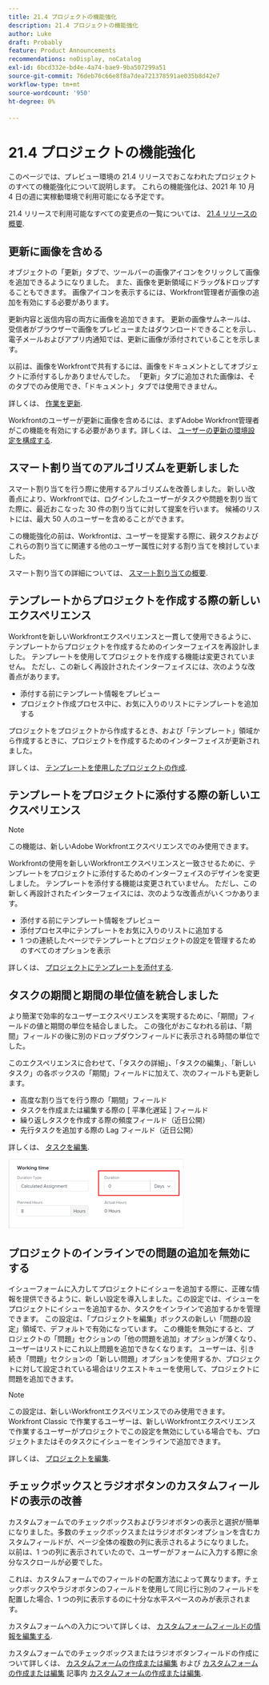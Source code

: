 ```yaml
---
title: 21.4 プロジェクトの機能強化
description: 21.4 プロジェクトの機能強化
author: Luke
draft: Probably
feature: Product Announcements
recommendations: noDisplay, noCatalog
exl-id: 6bcd332e-bd4e-4a74-bae9-9ba507299a51
source-git-commit: 76deb76c66e8f8a7dea721378591ae035b8d42e7
workflow-type: tm+mt
source-wordcount: '950'
ht-degree: 0%

---
```


# 21.4 プロジェクトの機能強化

このページでは、プレビュー環境の 21.4 リリースでおこなわれたプロジェクトのすべての機能強化について説明します。 これらの機能強化は、2021 年 10 月 4 日の週に実稼動環境で利用可能になる予定です。

21.4 リリースで利用可能なすべての変更点の一覧については、 [21.4 リリースの概要](../../../product-announcements/product-releases/21.4-release-activity/21.4-release-overview.md).

## 更新に画像を含める

オブジェクトの「更新」タブで、ツールバーの画像アイコンをクリックして画像を追加できるようになりました。 また、画像を更新領域にドラッグ&amp;ドロップすることもできます。 画像アイコンを表示するには、Workfront管理者が画像の追加を有効にする必要があります。

更新内容と返信内容の両方に画像を追加できます。 更新の画像サムネールは、受信者がブラウザーで画像をプレビューまたはダウンロードできることを示し、電子メールおよびアプリ内通知では、更新に画像が添付されていることを示します。

以前は、画像をWorkfrontで共有するには、画像をドキュメントとしてオブジェクトに添付するしかありませんでした。 「更新」タブに追加された画像は、そのタブでのみ使用でき、「ドキュメント」タブでは使用できません。

詳しくは、 [作業を更新](../../../workfront-basics/updating-work-items-and-viewing-updates/update-work.md).

Workfrontのユーザーが更新に画像を含めるには、まずAdobe Workfront管理者がこの機能を有効にする必要があります。詳しくは、 [ユーザーの更新の環境設定を構成する](../../../administration-and-setup/set-up-workfront/system-tracked-update-feeds/configure-preferences-user-updates.md).

## スマート割り当てのアルゴリズムを更新しました

スマート割り当てを行う際に使用するアルゴリズムを改善しました。 新しい改善点により、Workfrontでは、ログインしたユーザーがタスクや問題を割り当てた際に、最近おこなった 30 件の割り当てに対して提案を行います。 候補のリストには、最大 50 人のユーザーを含めることができます。

この機能強化の前は、Workfrontは、ユーザーを提案する際に、親タスクおよびこれらの割り当てに関連する他のユーザー属性に対する割り当てを検討していました。

スマート割り当ての詳細については、 [スマート割り当ての概要](../../../manage-work/tasks/assign-tasks/smart-assignments.md).

## テンプレートからプロジェクトを作成する際の新しいエクスペリエンス

Workfrontを新しいWorkfrontエクスペリエンスと一貫して使用できるように、テンプレートからプロジェクトを作成するためのインターフェイスを再設計しました。 テンプレートを使用してプロジェクトを作成する機能は変更されていません。 ただし、この新しく再設計されたインターフェイスには、次のような改善点があります。

* 添付する前にテンプレート情報をプレビュー
* プロジェクト作成プロセス中に、お気に入りのリストにテンプレートを追加する

プロジェクトをプロジェクトから作成するとき、および「テンプレート」領域から作成するときに、プロジェクトを作成するためのインターフェイスが更新されました。

詳しくは、 [テンプレートを使用したプロジェクトの作成](../../../manage-work/projects/create-projects/create-project-from-template.md).

## テンプレートをプロジェクトに添付する際の新しいエクスペリエンス

>[!NOTE]
>
>この機能は、新しいAdobe Workfrontエクスペリエンスでのみ使用できます。

Workfrontの使用を新しいWorkfrontエクスペリエンスと一致させるために、テンプレートをプロジェクトに添付するためのインターフェイスのデザインを変更しました。 テンプレートを添付する機能は変更されていません。 ただし、この新しく再設計されたインターフェイスには、次のような改善点がいくつかあります。

* 添付する前にテンプレート情報をプレビュー
* 添付プロセス中にテンプレートをお気に入りのリストに追加する
* 1 つの連続したページでテンプレートとプロジェクトの設定を管理するためのすべてのオプションを表示

詳しくは、 [プロジェクトにテンプレートを添付する](../../../manage-work/projects/create-and-manage-templates/attach-template-to-project.md).

## タスクの期間と期間の単位値を統合しました

より簡潔で効率的なユーザーエクスペリエンスを実現するために、「期間」フィールドの値と期間の単位を結合しました。 この強化がおこなわれる前は、「期間」フィールドの後に別のドロップダウンフィールドに表示される時間の単位でした。

このエクスペリエンスに合わせて、「タスクの詳細」、「タスクの編集」、「新しいタスク」の各ボックスの「期間」フィールドに加えて、次のフィールドも更新します。

* 高度な割り当てを行う際の「期間」フィールド
* タスクを作成または編集する際の [ 平準化遅延 ] フィールド
* 繰り返しタスクを作成する際の頻度フィールド（近日公開）
* 先行タスクを追加する際の Lag フィールド（近日公開）

詳しくは、 [タスクを編集](../../../manage-work/tasks/manage-tasks/edit-tasks.md).

![](assets/duration-combined-field-350x139.png)

## プロジェクトのインラインでの問題の追加を無効にする

イシューフォームに入力してプロジェクトにイシューを追加する際に、正確な情報を提供できるように、新しい設定を導入しました。この設定では、イシューをプロジェクトにイシューを追加するか、タスクをインラインで追加するかを管理できます。 この設定は、「プロジェクトを編集」ボックスの新しい「問題の設定」領域で、デフォルトで有効になっています。 この機能を無効にすると、プロジェクトの「問題」セクションの「他の問題を追加」オプションが薄くなり、ユーザーはリストにこれ以上問題を追加できなくなります。 ユーザーは、引き続き「問題」セクションの「新しい問題」オプションを使用するか、プロジェクトに対して設定されている場合はリクエストキューを使用して、プロジェクトに問題を追加できます。

>[!NOTE]
>
>この設定は、新しいWorkfrontエクスペリエンスでのみ使用できます。 Workfront Classic で作業するユーザーは、新しいWorkfrontエクスペリエンスで作業するユーザーがプロジェクトでこの設定を無効にしている場合でも、プロジェクトまたはそのタスクにイシューをインラインで追加できます。

詳しくは、 [プロジェクトを編集](../../../manage-work/projects/manage-projects/edit-projects.md).

## チェックボックスとラジオボタンのカスタムフィールドの表示の改善

カスタムフォームでのチェックボックスおよびラジオボタンの表示と選択が簡単になりました。多数のチェックボックスまたはラジオボタンオプションを含むカスタムフィールドが、ページ全体の複数の列に表示されるようになりました。 以前は、1 つの列に表示されていたので、ユーザーがフォームに入力する際に余分なスクロールが必要でした。

これは、カスタムフォームでのフィールドの配置方法によって異なります。チェックボックスやラジオボタンのフィールドを使用して同じ行に別のフィールドを配置した場合、1 つの列に表示するのに十分な水平スペースのみが表示されます。

カスタムフォームへの入力について詳しくは、 [カスタムフォームフィールドの情報を編集する](../../../workfront-basics/work-with-custom-forms/edit-custom-forms.md).

カスタムフォームでのチェックボックスまたはラジオボタンフィールドの作成について詳しくは、 [カスタムフォームの作成または編集](../../../administration-and-setup/customize-workfront/create-manage-custom-forms/create-or-edit-a-custom-form.md#create) および [カスタムフォームの作成または編集](../../../administration-and-setup/customize-workfront/create-manage-custom-forms/create-or-edit-a-custom-form.md#configur) 記事内 [カスタムフォームの作成または編集](../../../administration-and-setup/customize-workfront/create-manage-custom-forms/create-or-edit-a-custom-form.md).

